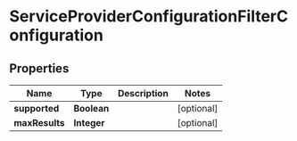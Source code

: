 

# ServiceProviderConfigurationFilterConfiguration


## Properties

| Name | Type | Description | Notes |
|------------ | ------------- | ------------- | -------------|
|**supported** | **Boolean** |  |  [optional] |
|**maxResults** | **Integer** |  |  [optional] |



